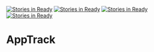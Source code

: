 [![Stories in Ready](https://badge.waffle.io/ooOysters/AppTrack.png?label=ready&title=Ready)](https://waffle.io/ooOysters/AppTrack)
[![Stories in Ready](https://badge.waffle.io/ooOysters/AppTrack.png?label=ready&title=Ready)](https://waffle.io/ooOysters/AppTrack)
[![Stories in Ready](https://badge.waffle.io/ooOysters/AppTrack.png?label=ready&title=Ready)](https://waffle.io/ooOysters/AppTrack)
[![Stories in Ready](https://badge.waffle.io/ooOysters/AppTrack.png?label=ready&title=Ready)](https://waffle.io/ooOysters/AppTrack)
# AppTrack